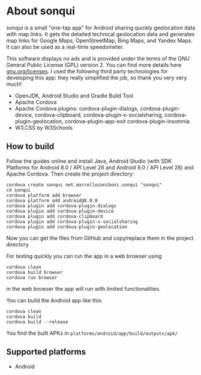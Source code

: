 # About sonqui
sonqui is a small "one-tap app" for Android sharing quickly geolocation data with map links.
It gets the detailed technical geolocation data and generates map links for Google Maps, OpenStreetMap, Bing Maps, and Yandex Maps. It can also be used as a real-time speedometer.

This software displays no ads and is provided under the terms of the GNU General Public License (GPL) version 2. You can find more details here [gnu.org/licenses](https://www.gnu.org/licenses/).
I used the following third party technologies for developing this app: they really simplified the job, so thank you very very much!

* OpenJDK, Android Studio and Gradle Build Tool
* Apache Cordova
* Apache Cordova plugins: cordova-plugin-dialogs, cordova-plugin-device, cordova-clipboard, cordova-plugin-x-socialsharing, cordova-plugin-geolocation, cordova-plugin-app-exit cordova-plugin-insomnia
* W3.CSS by W3Schools

## How to build
Follow the guides online and install Java, Android Studio (with SDK Platforms for Android 8.0 / API Level 26 and Android 9.0 / API Level 28) and Apache Cordova. Then create the project directory:

```
cordova create sonqui net.marcellozaniboni.sonqui "sonqui"
cd sonqui
cordova platform add browser
cordova platform add android@8.0.0
cordova plugin add cordova-plugin-dialogs
cordova plugin add cordova-plugin-device
cordova plugin add cordova-clipboard
cordova plugin add cordova-plugin-x-socialsharing
cordova plugin add cordova-plugin-geolocation
```

Now you can get the files from GitHub and copy/replace them in the project directory.

For testing quickly you can run the app in a web browser using

```
cordova clean
cordova build browser
cordova run browser
```

in the web browser the app will run with limited functionalities.

You can build the Android app like this:

```
cordova clean
cordova build
cordova build --release
```

You find the built APKs in `platforms/android/app/build/outputs/apk/`

## Supported platforms
* Android
